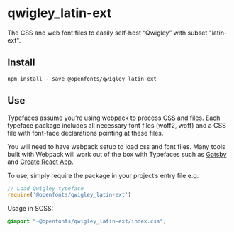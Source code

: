 
# qwigley_latin-ext

The CSS and web font files to easily self-host “Qwigley” with subset "latin-ext".

## Install

`npm install --save @openfonts/qwigley_latin-ext`

## Use

Typefaces assume you’re using webpack to process CSS and files. Each typeface
package includes all necessary font files (woff2, woff) and a CSS file with
font-face declarations pointing at these files.

You will need to have webpack setup to load css and font files. Many tools built
with Webpack will work out of the box with Typefaces such as [Gatsby](https://github.com/gatsbyjs/gatsby)
and [Create React App](https://github.com/facebookincubator/create-react-app).

To use, simply require the package in your project’s entry file e.g.

```javascript
// Load Qwigley typeface
require('@openfonts/qwigley_latin-ext')
```

Usage in SCSS:
```scss
@import "~@openfonts/qwigley_latin-ext/index.css";
```
